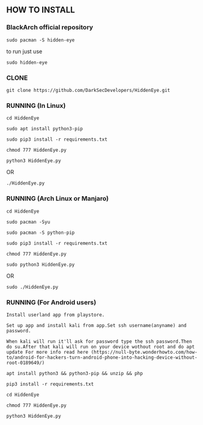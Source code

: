 ## HOW TO INSTALL
### BlackArch official repository
```
sudo pacman -S hidden-eye
```
to run just use
```
sudo hidden-eye
```
### CLONE
```
git clone https://github.com/DarkSecDevelopers/HiddenEye.git
```

### RUNNING (In Linux)
```
cd HiddenEye
```

```
sudo apt install python3-pip
```

```
sudo pip3 install -r requirements.txt
```

```
chmod 777 HiddenEye.py
```

```
python3 HiddenEye.py

```
   OR

```
./HiddenEye.py    

```
### RUNNING (Arch Linux or Manjaro)
```
cd HiddenEye
```

```
sudo pacman -Syu
```
```
sudo pacman -S python-pip
```

```
sudo pip3 install -r requirements.txt
```

```
chmod 777 HiddenEye.py
```

```
sudo python3 HiddenEye.py

```
   OR

```
sudo ./HiddenEye.py    

```

### RUNNING (For Android users)

```
Install userland app from playstore.

```

```
Set up app and install kali from app.Set ssh username(anyname) and password. 

```

```
When kali will run it'll ask for password type the ssh password.Then do su.After that kali will run on your device wothout root and do apt update For more info read here (https://null-byte.wonderhowto.com/how-to/android-for-hackers-turn-android-phone-into-hacking-device-without-root-0189649/)

```
```
apt install python3 && python3-pip && unzip && php

```
```
pip3 install -r requirements.txt

```
```
cd HiddenEye

```
```
chmod 777 HiddenEye.py

```
```
python3 HiddenEye.py

```
